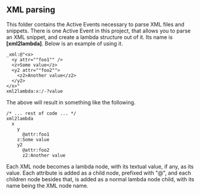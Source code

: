 
## XML parsing

This folder contains the Active Events necessary to parse XML files and snippets. There is one Active Event in
this project, that allows you to parse an XML snippet, and create a lambda structure out of it. Its name is
**[xml2lambda]**. Below is an example of using it.

```hyperlambda
_xml:@"<x>
  <y attr=""foo1"" />
  <z>Some value</z>
  <y2 attr=""foo2"">
    <z2>Another value</z2>
  </y2>
</x>"
xml2lambda:x:/-?value
```

The above will result in something like the following.

```hyperlambda
/* ... rest of code ... */
xml2lambda
  x
    y
      @attr:foo1
    z:Some value
    y2
      @attr:foo2
      z2:Another value
```

Each XML node becomes a lambda node, with its textual value, if any, as its value. Each attribute is added as
a child node, prefixed with "@", and each children node besides that, is added as a normal lambda node child,
with its name being the XML node name.

